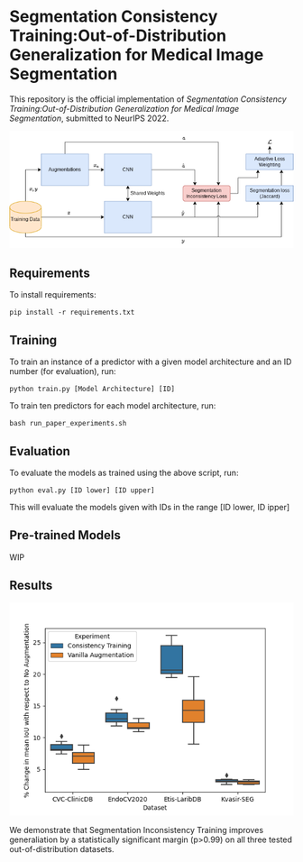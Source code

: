 
# Segmentation Consistency Training:Out-of-Distribution Generalization for Medical Image Segmentation

This repository is the official implementation of _Segmentation Consistency Training:Out-of-Distribution Generalization for Medical Image Segmentation_, submitted to NeurIPS 2022.

![method](https://github.com/BirkTorpmannHagen/SegmentationConsistencyTraining/blob/master/consistency_training.png)
## Requirements

To install requirements:

```setup
pip install -r requirements.txt
```


## Training

To train an instance of a predictor with a given model architecture and an ID number (for evaluation), run:

```train
python train.py [Model Architecture] [ID]
```
To train ten predictors for each model architecture, run:
```trainall
bash run_paper_experiments.sh
```

## Evaluation

To evaluate the models as trained using the above script, run:

```eval
python eval.py [ID lower] [ID upper]
```
This will evaluate the models given with IDs in the range [ID lower, ID ipper]

## Pre-trained Models

WIP
## Results
![improvements](https://github.com/BirkTorpmannHagen/SegmentationConsistencyTraining/blob/master/consistency_training_percent.png)

We demonstrate that Segmentation Inconsistency Training improves generaliation by a statistically significant margin (p>0.99) on all three tested out-of-distribution datasets.
